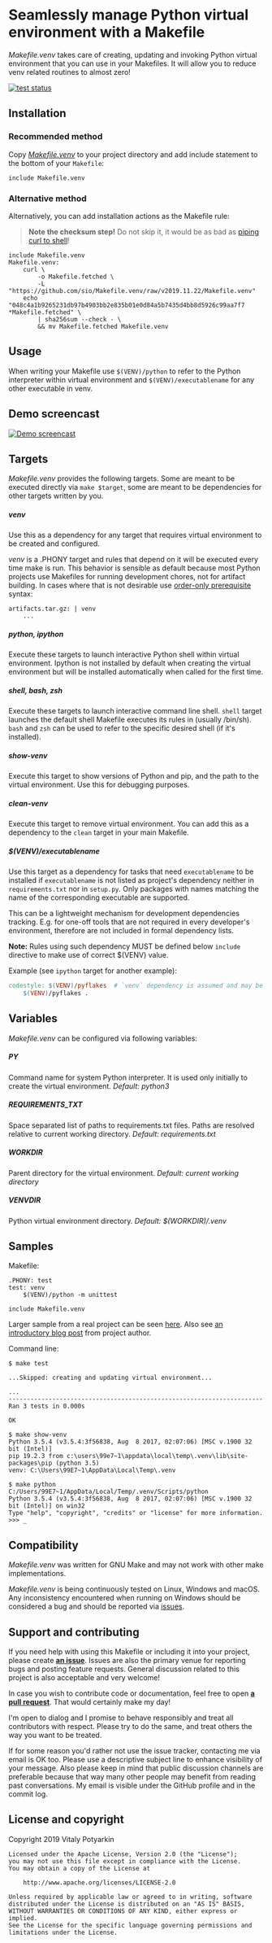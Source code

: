 # Seamlessly manage Python virtual environment with a Makefile

*Makefile.venv* takes care of creating, updating and invoking Python virtual
environment that you can use in your Makefiles. It will allow you to reduce
venv related routines to almost zero!

[![test status][badge]][tests]

[badge]: https://github.com/sio/Makefile.venv/workflows/Run%20automated%20tests/badge.svg
[tests]: tests


## Installation

### Recommended method

Copy [*Makefile.venv*](Makefile.venv) to your project directory and add
include statement to the bottom of your `Makefile`:

```make
include Makefile.venv
```

### Alternative method

Alternatively, you can add installation actions as the Makefile rule:

> **Note the checksum step!** Do not skip it, it would be as bad as [piping curl
> to shell](https://0x46.net/thoughts/2019/04/27/piping-curl-to-shell/)!

```make
include Makefile.venv
Makefile.venv:
	curl \
		-o Makefile.fetched \
		-L "https://github.com/sio/Makefile.venv/raw/v2019.11.22/Makefile.venv"
	echo "048c4a1b9265231db97b4903bb2e835b01e0d84a5b7435d4bb8d5926c99aa7f7 *Makefile.fetched" \
		| sha256sum --check - \
		&& mv Makefile.fetched Makefile.venv
```


## Usage

When writing your Makefile use `$(VENV)/python` to refer to the Python
interpreter within virtual environment and `$(VENV)/executablename` for any
other executable in venv.


## Demo screencast

<a href="https://asciinema.org/a/279646" target="_blank">
<img src="https://asciinema.org/a/279646.svg" title="Demo screencast"/>
</a>


## Targets

*Makefile.venv* provides the following targets. Some are meant to be executed
directly via `make $target`, some are meant to be dependencies for other
targets written by you.

##### venv

Use this as a dependency for any target that requires virtual environment to
be created and configured.

*venv* is a .PHONY target and rules that depend on it will be executed every
time make is run. This behavior is sensible as default because most Python
projects use Makefiles for running development chores, not for artifact
building. In cases where that is not desirable use [order-only prerequisite]
syntax:

```make
artifacts.tar.gz: | venv
	...
```

[order-only prerequisite]: https://www.gnu.org/software/make/manual/html_node/Prerequisite-Types.html

##### python, ipython

Execute these targets to launch interactive Python shell within virtual
environment. Ipython is not installed by default when creating the virtual
environment but will be installed automatically when called for the first
time.

##### shell, bash, zsh

Execute these targets to launch interactive command line shell. `shell` target
launches the default shell Makefile executes its rules in (usually /bin/sh).
`bash` and `zsh` can be used to refer to the specific desired shell (if it's
installed).

##### show-venv

Execute this target to show versions of Python and pip, and the path to the
virtual environment. Use this for debugging purposes.

##### clean-venv

Execute this target to remove virtual environment. You can add this as a
dependency to the `clean` target in your main Makefile.

##### $(VENV)/executablename

Use this target as a dependency for tasks that need `executablename` to be
installed if `executablename` is not listed as project's dependency neither in
`requirements.txt` nor in `setup.py`. Only packages with names matching the
name of the corresponding executable are supported.

This can be a lightweight mechanism for development dependencies tracking.
E.g. for one-off tools that are not required in every developer's
environment, therefore are not included in formal dependency lists.

**Note:** Rules using such dependency MUST be defined below
`include` directive to make use of correct $(VENV) value.

Example (see `ipython` target for another example):

```Makefile
codestyle: $(VENV)/pyflakes  # `venv` dependency is assumed and may be omitted
	$(VENV)/pyflakes .
```

## Variables

*Makefile.venv* can be configured via following variables:

##### PY

Command name for system Python interpreter. It is used only initially to
create the virtual environment. *Default: python3*

##### REQUIREMENTS_TXT

Space separated list of paths to requirements.txt files.
Paths are resolved relative to current working directory.
*Default: requirements.txt*

##### WORKDIR

Parent directory for the virtual environment. *Default: current working
directory*

##### VENVDIR

Python virtual environment directory. *Default: $(WORKDIR)/.venv*


## Samples

Makefile:

```make
.PHONY: test
test: venv
	$(VENV)/python -m unittest

include Makefile.venv
```

Larger sample from a real project can be seen
[here](https://github.com/sio/issyours/blob/master/Makefile).
Also see [an introductory blog
post](https://potyarkin.ml/posts/2019/manage-python-virtual-environment-from-your-makefile/)
from project author.

Command line:

```
$ make test

...Skipped: creating and updating virtual environment...

...
----------------------------------------------------------------------
Ran 3 tests in 0.000s

OK
```
```
$ make show-venv
Python 3.5.4 (v3.5.4:3f56838, Aug  8 2017, 02:07:06) [MSC v.1900 32 bit (Intel)]
pip 19.2.3 from c:\users\99e7~1\appdata\local\temp\.venv\lib\site-packages\pip (python 3.5)
venv: C:\Users\99E7~1\AppData\Local\Temp\.venv
```
```
$ make python
C:/Users/99E7~1/AppData/Local/Temp/.venv/Scripts/python
Python 3.5.4 (v3.5.4:3f56838, Aug  8 2017, 02:07:06) [MSC v.1900 32 bit (Intel)] on win32
Type "help", "copyright", "credits" or "license" for more information.
>>> _
```


## Compatibility

*Makefile.venv* was written for GNU Make and may not work with other make
implementations.

*Makefile.venv* is being continuously tested on Linux, Windows and macOS. Any
inconsistency encountered when running on Windows should be considered a bug
and should be reported via [issues].


## Support and contributing

If you need help with using this Makefile or including it into your project,
please create **[an issue][issues]**.
Issues are also the primary venue for reporting bugs and posting feature
requests. General discussion related to this project is also acceptable and
very welcome!

In case you wish to contribute code or documentation, feel free to open
**[a pull request](https://github.com/sio/Makefile.venv/pulls)**. That would
certainly make my day!

I'm open to dialog and I promise to behave responsibly and treat all
contributors with respect. Please try to do the same, and treat others the way
you want to be treated.

If for some reason you'd rather not use the issue tracker, contacting me via
email is OK too. Please use a descriptive subject line to enhance visibility
of your message. Also please keep in mind that public discussion channels are
preferable because that way many other people may benefit from reading past
conversations. My email is visible under the GitHub profile and in the commit
log.

[issues]: https://github.com/sio/Makefile.venv/issues


## License and copyright

Copyright 2019 Vitaly Potyarkin

    Licensed under the Apache License, Version 2.0 (the "License");
    you may not use this file except in compliance with the License.
    You may obtain a copy of the License at

        http://www.apache.org/licenses/LICENSE-2.0

    Unless required by applicable law or agreed to in writing, software
    distributed under the License is distributed on an "AS IS" BASIS,
    WITHOUT WARRANTIES OR CONDITIONS OF ANY KIND, either express or implied.
    See the License for the specific language governing permissions and
    limitations under the License.
